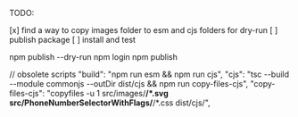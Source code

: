 TODO:

[x] find a way to copy images folder to esm and cjs folders for dry-run
[ ] publish package
[ ] install and test

npm publish --dry-run
npm login
npm publish

// obsolete scripts
"build": "npm run esm && npm run cjs",
"cjs": "tsc --build --module commonjs --outDir dist/cjs && npm run copy-files-cjs",
"copy-files-cjs": "copyfiles -u 1 src/images/**/\*.svg src/PhoneNumberSelectorWithFlags/**/\*.css dist/cjs/",
